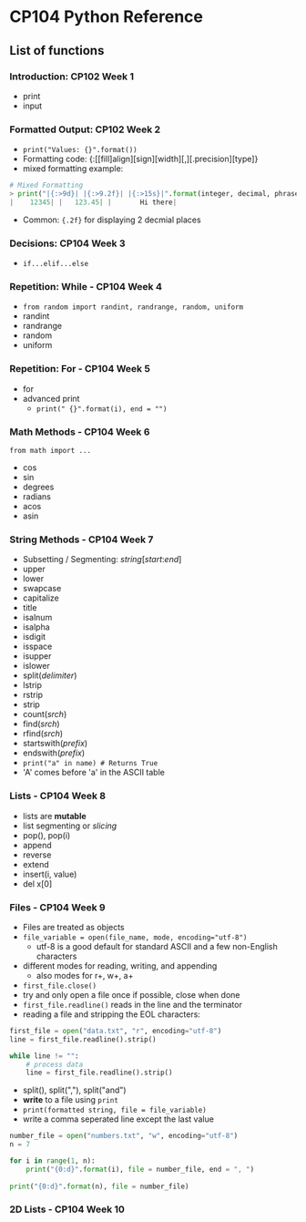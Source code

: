 # CP104 Python Reference

## List of functions

### Introduction: CP102 Week 1
* print
* input


### Formatted Output: CP102 Week 2
* `print("Values: {}".format())`
* Formatting code: {:[[fill]align][sign][width][,][.precision][type]}
* mixed formatting example:

```Python
# Mixed Formatting
> print("|{:>9d}| |{:>9.2f}| |{:>15s}|".format(integer, decimal, phrase))
|    12345| |   123.45| |       Hi there|
```
* Common: `{.2f}` for displaying 2 decmial places

### Decisions: CP104 Week 3
* `if...elif...else`

### Repetition: While - CP104 Week 4
* `from random import randint, randrange, random, uniform`
* randint
* randrange
* random
* uniform

### Repetition: For - CP104 Week 5
* for
* advanced print
   * `print(" {}".format(i), end = "")`

### Math Methods - CP104 Week 6
`from math import ...`
* cos
* sin
* degrees
* radians
* acos
* asin

### String Methods - CP104 Week 7

* Subsetting / Segmenting: _string_[_start_:_end_]
* upper
* lower
* swapcase
* capitalize
* title
* isalnum
* isalpha
* isdigit
* isspace
* isupper
* islower
* split(_delimiter_)
* lstrip
* rstrip
* strip
* count(_srch_)
* find(_srch_)
* rfind(_srch_)
* startswith(_prefix_)
* endswith(_prefix_)
* `print("a" in name) # Returns True`
* 'A' comes before 'a' in the ASCII table

### Lists - CP104 Week 8

* lists are **mutable**
* list segmenting or *slicing*
* pop(), pop(i)
* append
* reverse
* extend
* insert(i, value)
* del x[0]

### Files - CP104 Week 9

* Files are treated as objects
* `file_variable = open(file_name, mode, encoding="utf-8")`
  * utf-8 is a good default for standard ASCII and a few non-English characters
* different modes for reading, writing, and appending
  * also modes for r+, w+, a+
* `first_file.close()`
* try and only open a file once if possible, close when done
* `first_file.readline()` reads in the line and the terminator
* reading a file and stripping the EOL characters:

```Python
first_file = open("data.txt", "r", encoding="utf-8")
line = first_file.readline().strip()

while line != "":
    # process data
    line = first_file.readline().strip()
```
* split(), split(","), split("and")
* __write__ to a file using `print`
* `print(formatted string, file = file_variable)`
* write a comma seperated line except the last value
```Python
number_file = open("numbers.txt", "w", encoding="utf-8")
n = 7

for i in range(1, n):
    print("{0:d}".format(i), file = number_file, end = ", ")
    
print("{0:d}".format(n), file = number_file)
```


### 2D Lists - CP104 Week 10
